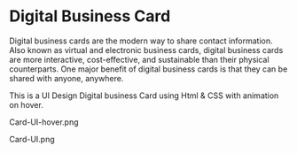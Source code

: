# Digital Business Card
Digital business cards are the modern way to share contact information. Also known as virtual and electronic business cards, digital business cards are more interactive, cost-effective, and sustainable than their physical counterparts. One major benefit of digital business cards is that they can be shared with anyone, anywhere. 

This is a UI Design Digital business Card using Html & CSS with animation on hover.

Card-UI-hover.png

Card-UI.png
